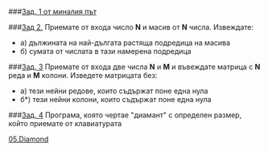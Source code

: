 ###[Зад. 1 от миналия път](../Week7_18-11-16)

###[Зад 2.]()
Приемате от входа число __N__ и масив от __N__ числа. Извеждате:
* а) дължината на най-дългата растяща подредица на масива
* б) сумата от числата в тази намерена подредица

###[Зад. 3]()
Приемате от входа две числа __N__ и __M__ и въвеждате матрица с __N__ реда и __M__ колони. Изведете матрицата без:
* а)  тези нейни редове, които съдържат поне една нула
* б*) тези нейни колони, които съдържат поне една нула

###[Зад. 4]()
Програма, която чертае "диамант" с определен размер, който приемате от клавиатурата

[05.Diamond](https://judge.softuni.bg/Contests/233/Programming-Basics-Exam-17-July-2016)
